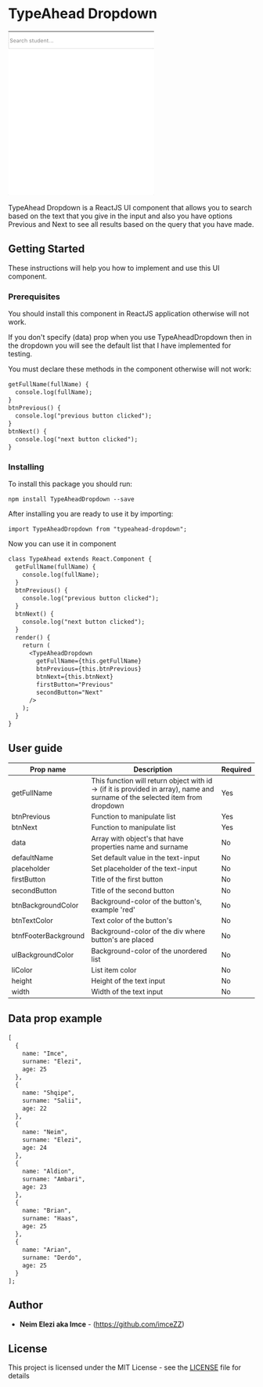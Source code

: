 # TypeAhead Dropdown

![](typeAheadDropdownGIF.gif)

TypeAhead Dropdown is a ReactJS UI component that allows you to search based on the text that you give in the input and also you have options Previous and Next to see all results based on the query that you have made.

## Getting Started

These instructions will help you how to implement and use this UI component.

### Prerequisites

You should install this component in ReactJS application otherwise will not work.

If you don't specify (data) prop when you use TypeAheadDropdown then in the dropdown you will see the default list that I have implemented for testing.

You must declare these methods in the component otherwise will not work:

```
getFullName(fullName) {
  console.log(fullName);
}
btnPrevious() {
  console.log("previous button clicked");
}
btnNext() {
  console.log("next button clicked");
}
```

### Installing

To install this package you should run:

```
npm install TypeAheadDropdown --save
```

After installing you are ready to use it by importing:

```
import TypeAheadDropdown from "typeahead-dropdown";
```

Now you can use it in component

```
class TypeAhead extends React.Component {
  getFullName(fullName) {
    console.log(fullName);
  }
  btnPrevious() {
    console.log("previous button clicked");
  }
  btnNext() {
    console.log("next button clicked");
  }
  render() {
    return (
      <TypeAheadDropdown
        getFullName={this.getFullName}
        btnPrevious={this.btnPrevious}
        btnNext={this.btnNext}
        firstButton="Previous"
        secondButton="Next"
      />
    );
  }
}
```

## User guide

| Prop name            | Description                                                                                                                   | Required |
| -------------------- | ----------------------------------------------------------------------------------------------------------------------------- | -------- |
| getFullName          | This function will return object with id -> (if it is provided in array), name and surname of the selected item from dropdown | Yes      |
| btnPrevious          | Function to manipulate list                                                                                                   | Yes      |
| btnNext              | Function to manipulate list                                                                                                   | Yes      |
| data                 | Array with object's that have properties name and surname                                                                     | No       |
| defaultName          | Set default value in the text-input                                                                                           | No       |
| placeholder          | Set placeholder of the text-input                                                                                             | No       |
| firstButton          | Title of the first button                                                                                                     | No       |
| secondButton         | Title of the second button                                                                                                    | No       |
| btnBackgroundColor   | Background-color of the button's, example 'red'                                                                               | No       |
| btnTextColor         | Text color of the button's                                                                                                    | No       |
| btnfFooterBackground | Background-color of the div where button's are placed                                                                         | No       |
| ulBackgroundColor    | Background-color of the unordered list                                                                                        | No       |
| liColor              | List item color                                                                                                               | No       |
| height               | Height of the text input                                                                                                      | No       |
| width                | Width of the text input                                                                                                       | No       |

## Data prop example

```
[
  {
    name: "Imce",
    surname: "Elezi",
    age: 25
  },
  {
    name: "Shqipe",
    surname: "Salii",
    age: 22
  },
  {
    name: "Neim",
    surname: "Elezi",
    age: 24
  },
  {
    name: "Aldion",
    surname: "Ambari",
    age: 23
  },
  {
    name: "Brian",
    surname: "Haas",
    age: 25
  },
  {
    name: "Arian",
    surname: "Derdo",
    age: 25
  }
];
```

## Author

- **Neim Elezi aka Imce** - (https://github.com/imceZZ)

## License

This project is licensed under the MIT License - see the [LICENSE](LICENSE) file for details
